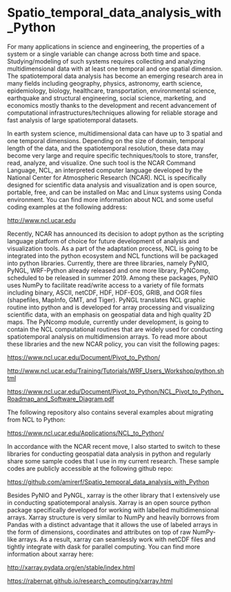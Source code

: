 # Spatio_temporal_data_analysis_with_Python


For many applications in science and engineering, the properties of a system or a single variable can change across both time and space. Studying/modeling of such systems requires collecting and analyzing multidimensional data with at least one temporal and one spatial dimension. The spatiotemporal data analysis has become an emerging research area in many fields including geography, physics, astronomy, earth science, epidemiology, biology, healthcare, transportation, environmental science, earthquake and structural engineering, social science, marketing, and economics mostly thanks to the development and recent advancement of computational infrastructures/techniques allowing for reliable storage and fast analysis of large spatiotemporal datasets. 

In earth system science, multidimensional data can have up to 3 spatial and one temporal dimensions. Depending on the size of domain, temporal length of the data, and the spatiotemporal resolution, these data may become very large and require specific techniques/tools to store, transfer, read, analyze, and visualize. One such tool is the NCAR Command Language, NCL, an interpreted computer language developed by the National Center for Atmospheric Research (NCAR). NCL is specifically designed for scientific data analysis and visualization and is open source, portable, free, and can be installed on Mac and Linux systems using Conda environment. You can find more information about NCL and some useful coding examples at the following address: 

http://www.ncl.ucar.edu

Recently, NCAR has announced its decision to adopt python as the scripting language platform of choice for future development of analysis and visualization tools. As a part of the adaptation process, NCL is going to be integrated into the python ecosystem and NCL functions will be packaged into python libraries. Currently, there are three libraries, namely PyNIO, PyNGL, WRF-Python already released and one more library, PyNComp, scheduled to be released in summer 2019. Among these packages, PyNIO uses NumPy to facilitate read/write access to a variety of file formats including binary, ASCII, netCDF, HDF, HDF-EOS, GRIB, and OGR files (shapefiles, MapInfo, GMT, and Tiger). PyNGL translates NCL graphic routine into python and is developed for array processing and visualizing scientific data, with an emphasis on geospatial data and high quality 2D maps. The PyNcomp module, currently under development, is going to contain the NCL computational routines that are widely used for conducting spatiotemporal analysis on multidimension arrays. To read more about these libraries and the new NCAR policy, you can visit the following pages:

https://www.ncl.ucar.edu/Document/Pivot_to_Python/ 

http://www.ncl.ucar.edu/Training/Tutorials/WRF_Users_Workshop/python.shtml

https://www.ncl.ucar.edu/Document/Pivot_to_Python/NCL_Pivot_to_Python_Roadmap_and_Software_Diagram.pdf

The following repository also contains several examples about migrating from NCL to Python:

https://www.ncl.ucar.edu/Applications/NCL_to_Python/

In accordance with the NCAR recent move, I also started to switch to these libraries for conducting geospatial data analysis in python and regularly share some sample codes that I use in my current research. These sample codes are publicly accessible at the following github repo:

https://github.com/amirerf/Spatio_temporal_data_analysis_with_Python

Besides PyNIO and PyNGL, xarray is the other library that I extensively use in conducting spatiotemporal analysis. Xarray is an open source python package specifically developed for working with labelled multidimensional arrays. Xarray structure is very similar to NumPy and heavily borrows from Pandas with a distinct advantage that it allows the use of labeled arrays in the form of dimensions, coordinates and attributes on top of raw NumPy-like arrays. As a result, xarray can seamlessly work with netCDF files and tightly integrate with dask for parallel computing. You can find more information about xarray here:

http://xarray.pydata.org/en/stable/index.html

https://rabernat.github.io/research_computing/xarray.html

